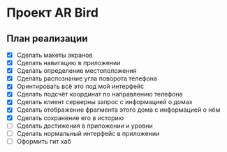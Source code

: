 # Проект AR Bird
План реализации
----
- [x] Сделать макеты экранов 
- [x] Сделать навигацию в приложении
- [x] Сделать определение местоположения
- [x] Сделать распознание угла поворота телефона
- [x] Оринтировать всё это под мой интерфейс 
- [x] Сделать подсчёт координат по направлению телефона
- [x] Сделать клиент серверны запрос с информацией о домах
- [x] Сделать отображение фрагмента этого дома с информацией о нём
- [x] Сделать сохранение его в историю
- [ ] Сделать достижения в приложении и уровни
- [ ] Сделать нормальный интерфейс в приложении
- [ ] Оформить гит хаб
